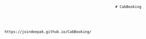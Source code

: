                                                        # CabBooking




                                             https://joindeepak.github.io/CabBooking/
